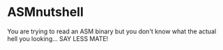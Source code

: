 # ASMnutshell
You are trying to read an ASM binary but you don't know what the actual hell you looking... SAY LESS MATE!
